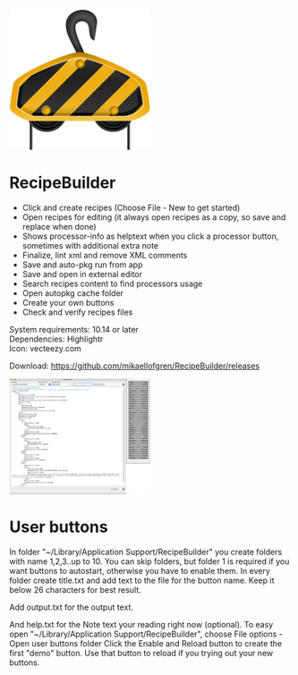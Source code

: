 <img src="https://github.com/mikaellofgren/RecipeBuilder/blob/master/images/recipeBuildericon.png" width="50%"></img><br>
# RecipeBuilder<br>
 - Click and create recipes (Choose File - New to get started)
 - Open recipes for editing (it always open recipes as a copy, so save and replace when done)
 - Shows processor-info as helptext when you click a processor button, sometimes with additional extra note
 - Finalize, lint xml and remove XML comments
 - Save and auto-pkg run from app
 - Save and open in external editor
 - Search recipes content to find processors usage
 - Open autopkg cache folder
 - Create your own buttons
 - Check and verify recipes files
 

System requirements: 10.14 or later<br>
Dependencies: Highlightr<br>
Icon: vecteezy.com<br>

Download: https://github.com/mikaellofgren/RecipeBuilder/releases

<img src="https://github.com/mikaellofgren/RecipeBuilder/blob/master/images/recipebuilderinterface.png" width="50%"></img><br>

# User buttons<br>
In folder "~/Library/Application Support/RecipeBuilder"
you create folders with name 1,2,3..up to 10. You can skip folders, but folder 1 is required if you
want buttons to autostart, otherwise you have to enable them.
In every folder create title.txt and add text to the file for the button name.
Keep it below 26 characters for best result.

Add output.txt for the output text.

And help.txt for the Note text your reading right now (optional).
To easy open "~/Library/Application Support/RecipeBuilder", choose File options - Open user buttons folder
Click the Enable and Reload button to create the first "demo" button.
Use that button to reload if you trying out your new buttons.